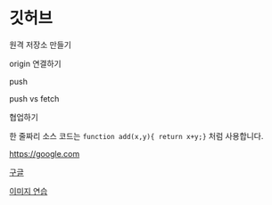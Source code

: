 # 깃허브

원격 저장소 만들기

origin 연결하기

push

push vs fetch

협업하기

한 줄짜리 소스 코드는 `function add(x,y){ return x+y;}` 처럼 사용합니다.


<https://google.com>

[구글](https://google.com)

[이미지 연습](https://3.bp.blogspot.com/-Xk9tFOWlpWY/WD5vm0V4aQI/AAAAAAABBKc/WOUZnKqtHwwb4AedWZvE9qDxIW490I8TwCLcB/s1600/25.jpg)
